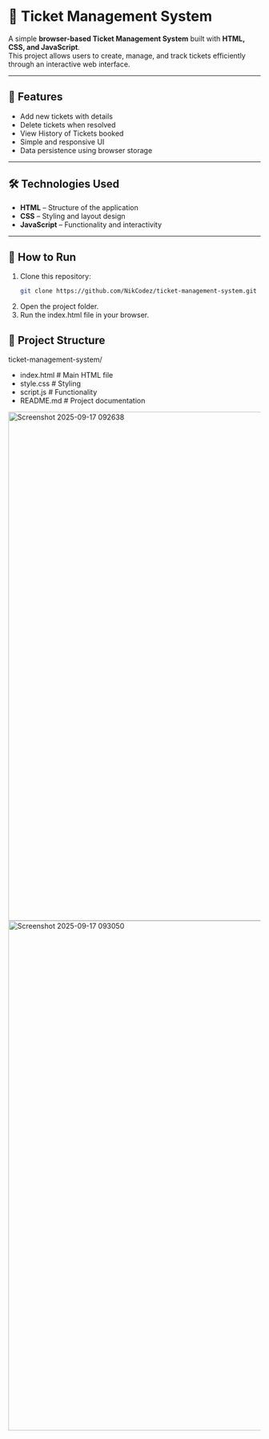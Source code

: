 # 🎫 Ticket Management System

A simple **browser-based Ticket Management System** built with **HTML, CSS, and JavaScript**.  
This project allows users to create, manage, and track tickets efficiently through an interactive web interface.  

---

## 📌 Features
- Add new tickets with details  
- Delete tickets when resolved  
- View History of Tickets booked
- Simple and responsive UI  
- Data persistence using browser storage  

---

## 🛠️ Technologies Used
- **HTML** – Structure of the application  
- **CSS** – Styling and layout design  
- **JavaScript** – Functionality and interactivity  

---

## 🚀 How to Run
1. Clone this repository:
   ```bash
   git clone https://github.com/NikCodez/ticket-management-system.git

2. Open the project folder.
3. Run the index.html file in your browser.

## 📂 Project Structure
ticket-management-system/
- index.html        # Main HTML file
- style.css         # Styling
- script.js         # Functionality
- README.md         # Project documentation

<img width="1919" height="1015" alt="Screenshot 2025-09-17 092638" src="https://github.com/user-attachments/assets/985a75a9-6fde-4052-802e-29e65ffe0db5" />
<img width="1919" height="1017" alt="Screenshot 2025-09-17 093050" src="https://github.com/user-attachments/assets/6e3aee93-9920-4e79-972d-0280e3481775" />

